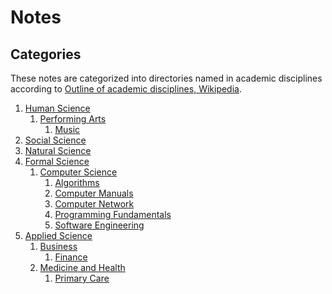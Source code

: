 # Notes

## Categories

[wiki_disciplines]: <https://en.wikipedia.org/wiki/Outline_of_academic_disciplines>

These notes are categorized into directories named in academic
disciplines according to [Outline of academic disciplines, Wikipedia][
    wiki_disciplines].

1. [Human Science](https://en.wikipedia.org/wiki/Human_science)
   1. [Performing Arts](https://en.wikipedia.org/wiki/Performing_arts)
      1. [Music](./music)
2. [Social Science](https://en.wikipedia.org/wiki/Social_science)
3. [Natural Science](https://en.wikipedia.org/wiki/Natural_science)
4. [Formal Science](https://en.wikipedia.org/wiki/Formal_science)
   1. [Computer Science](https://en.wikipedia.org/wiki/Computer_science)
      1. [Algorithms](./algorithms)
      2. [Computer Manuals](./computer_manuals)
      3. [Computer Network](./computer_network)
      4. [Programming Fundamentals](./programming_fundamentals)
      5. [Software Engineering](software_engineering)
5. [Applied Science](https://en.wikipedia.org/wiki/Applied_science)
   1. [Business](https://en.wikipedia.org/wiki/Business)
      1. [Finance](./finance)
   2. [Medicine and Health](https://en.wikipedia.org/wiki/Medicine)
      1. [Primary Care](./primary_care)
